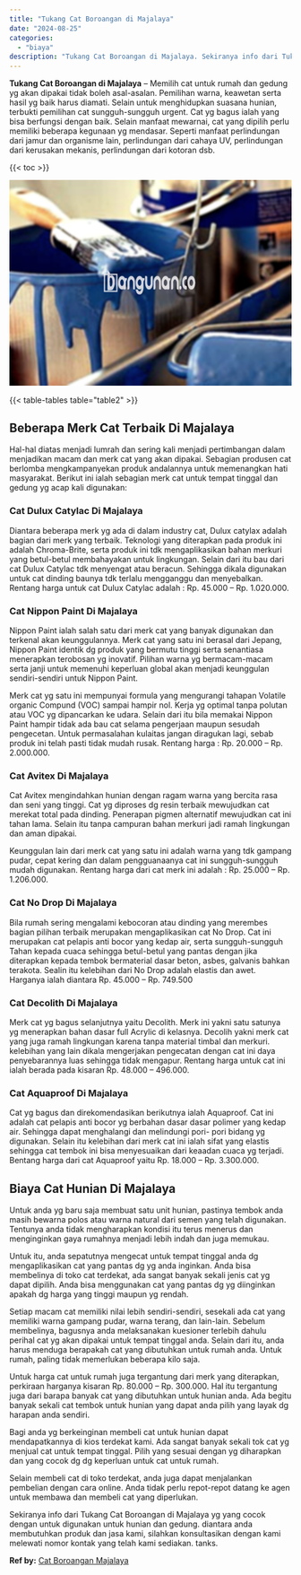 ```yaml
---
title: "Tukang Cat Boroangan di Majalaya"
date: "2024-08-25"
categories: 
  - "biaya"
description: "Tukang Cat Boroangan di Majalaya. Sekiranya info dari Tukang Cat Boroangan di Majalaya yg yang cocok dengan untuk digunakan untuk hunian dan gedung. diantara..."
---
```


**Tukang Cat Boroangan di Majalaya** – Memilih cat untuk rumah dan gedung yg akan dipakai tidak boleh asal-asalan. Pemilihan warna, keawetan serta hasil yg baik harus diamati. Selain untuk menghidupkan suasana hunian, terbukti pemilihan cat sungguh-sungguh urgent. Cat yg bagus ialah yang bisa berfungsi dengan baik. Selain manfaat mewarnai, cat yang dipilih perlu memiliki beberapa kegunaan yg mendasar. Seperti manfaat perlindungan dari jamur dan organisme lain, perlindungan dari cahaya UV, perlindungan dari kerusakan mekanis, perlindungan dari kotoran dsb.

{{< toc >}}

![Tukang Cat Boroangan di Majalaya](/images/jasa-cat-murah10.png)

{{< table-tables table="table2" >}}

## Beberapa Merk Cat Terbaik Di Majalaya

Hal-hal diatas menjadi lumrah dan sering kali menjadi pertimbangan dalam menjadikan macam dan merk cat yang akan dipakai. Sebagian produsen cat berlomba mengkampanyekan produk andalannya untuk memenangkan hati masyarakat. Berikut ini ialah sebagian merk cat untuk tempat tinggal dan gedung yg acap kali digunakan:

### Cat Dulux Catylac Di Majalaya

Diantara beberapa merk yg ada di dalam industry cat, Dulux catylax adalah bagian dari merk yang terbaik. Teknologi yang diterapkan pada produk ini adalah Chroma-Brite, serta produk ini tdk mengaplikasikan bahan merkuri yang betul-betul membahayakan untuk lingkungan. Selain dari itu bau dari cat Dulux Catylac tdk menyengat atau beracun. Sehingga dikala digunakan untuk cat dinding baunya tdk terlalu mengganggu dan menyebalkan. Rentang harga untuk cat Dulux Catylac adalah : Rp. 45.000 – Rp. 1.020.000.

### Cat Nippon Paint Di Majalaya

Nippon Paint ialah salah satu dari merk cat yang banyak digunakan dan terkenal akan keunggulannya. Merk cat yang satu ini berasal dari Jepang, Nippon Paint identik dg produk yang bermutu tinggi serta senantiasa menerapkan terobosan yg inovatif. Pilihan warna yg bermacam-macam serta janji untuk memenuhi keperluan global akan menjadi keunggulan sendiri-sendiri untuk Nippon Paint.

Merk cat yg satu ini mempunyai formula yang mengurangi tahapan Volatile organic Compund (VOC) sampai hampir nol. Kerja yg optimal tanpa polutan atau VOC yg dipancarkan ke udara. Selain dari itu bila memakai Nippon Paint hampir tidak ada bau cat selama pengerjaan maupun sesudah pengecetan. Untuk permasalahan kulaitas jangan diragukan lagi, sebab produk ini telah pasti tidak mudah rusak. Rentang harga : Rp. 20.000 – Rp. 2.000.000.

### Cat Avitex Di Majalaya

Cat Avitex mengindahkan hunian dengan ragam warna yang bercita rasa dan seni yang tinggi. Cat yg diproses dg resin terbaik mewujudkan cat merekat total pada dinding. Penerapan pigmen alternatif mewujudkan cat ini tahan lama. Selain itu tanpa campuran bahan merkuri jadi ramah lingkungan dan aman dipakai.

Keunggulan lain dari merk cat yang satu ini adalah warna yang tdk gampang pudar, cepat kering dan dalam pengguanaanya cat ini sungguh-sungguh mudah digunakan. Rentang harga dari cat merk ini adalah : Rp. 25.000 – Rp. 1.206.000.

### Cat No Drop Di Majalaya

Bila rumah sering mengalami kebocoran atau dinding yang merembes bagian pilihan terbaik merupakan mengaplikasikan cat No Drop. Cat ini merupakan cat pelapis anti bocor yang kedap air, serta sungguh-sungguh Tahan kepada cuaca sehingga betul-betul yang pantas dengan jika diterapkan kepada tembok bermaterial dasar beton, asbes, galvanis bahkan terakota. Sealin itu kelebihan dari No Drop adalah elastis dan awet. Harganya ialah diantara Rp. 45.000 – Rp. 749.500

### Cat Decolith Di Majalaya

Merk cat yg bagus selanjutnya yaitu Decolith. Merk ini yakni satu satunya yg menerapkan bahan dasar full Acrylic di kelasnya. Decolih yakni merk cat yang juga ramah lingkungan karena tanpa material timbal dan merkuri. kelebihan yang lain dikala mengerjakan pengecatan dengan cat ini daya penyebarannya luas sehingga tidak mengapur. Rentang harga untuk cat ini ialah berada pada kisaran Rp. 48.000 – 496.000.

### Cat Aquaproof Di Majalaya

Cat yg bagus dan direkomendasikan berikutnya ialah Aquaproof. Cat ini adalah cat pelapis anti bocor yg berbahan dasar dasar polimer yang kedap air. Sehingga dapat menghalangi dan melindungi pori- pori bidang yg digunakan. Selain itu kelebihan dari merk cat ini ialah sifat yang elastis sehingga cat tembok ini bisa menyesuaikan dari keaadan cuaca yg terjadi. Bentang harga dari cat Aquaproof yaitu Rp. 18.000 – Rp. 3.300.000.

## Biaya Cat Hunian Di Majalaya

Untuk anda yg baru saja membuat satu unit hunian, pastinya tembok anda masih bewarna polos atau warna natural dari semen yang telah digunakan. Tentunya anda tidak mengharapkan kondisi itu terus menerus dan menginginkan gaya rumahnya menjadi lebih indah dan juga memukau.

Untuk itu, anda sepatutnya mengecat untuk tempat tinggal anda dg mengaplikasikan cat yang pantas dg yg anda inginkan. Anda bisa membelinya di toko cat terdekat, ada sangat banyak sekali jenis cat yg dapat dipilih. Anda bisa menggunakan cat yang pantas dg yg diinginkan apakah dg harga yang tinggi maupun yg rendah.

Setiap macam cat memiliki nilai lebih sendiri-sendiri, sesekali ada cat yang memiliki warna gampang pudar, warna terang, dan lain-lain. Sebelum membelinya, bagusnya anda melaksanakan kuesioner terlebih dahulu perihal cat yg akan dipakai untuk tempat tinggal anda. Selain dari itu, anda harus menduga berapakah cat yang dibutuhkan untuk rumah anda. Untuk rumah, paling tidak memerlukan beberapa kilo saja.

Untuk harga cat untuk rumah juga tergantung dari merk yang diterapkan, perkiraan harganya kisaran Rp. 80.000 – Rp. 300.000. Hal itu tergantung juga dari barapa banyak cat yang dibutuhkan untuk hunian anda. Ada begitu banyak sekali cat tembok untuk hunian yang dapat anda pilih yang layak dg harapan anda sendiri.

Bagi anda yg berkeinginan membeli cat untuk hunian dapat mendapatkannya di kios terdekat kami. Ada sangat banyak sekali tok cat yg menjual cat untuk tempat tinggal. Pilih yang sesuai dengan yg diharapkan dan yang cocok dg dg keperluan untuk cat untuk rumah.

Selain membeli cat di toko terdekat, anda juga dapat menjalankan pembelian dengan cara online. Anda tidak perlu repot-repot datang ke agen untuk membawa dan membeli cat yang diperlukan.

Sekiranya info dari Tukang Cat Boroangan di Majalaya yg yang cocok dengan untuk digunakan untuk hunian dan gedung. diantara anda membutuhkan produk dan jasa kami, silahkan konsultasikan dengan kami melewati nomor kontak yang telah kami sediakan. tanks.

**Ref by:** [Cat Boroangan Majalaya](https://id.wikipedia.org/wiki/Cat)
